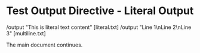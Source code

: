 # Test Output Directive - Literal Output

/output "This is literal text content" [literal.txt]
/output "Line 1\nLine 2\nLine 3" [multiline.txt]

The main document continues.